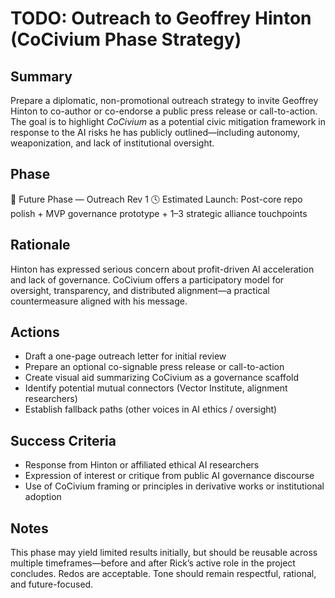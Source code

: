 <!-- Filename: TODO_Outreach_Hinton_Civium.md -->
<!-- Location: /admin/ or /outreach/ if available -->
<!-- Created: 2025-07-25 01:04 UTC -->

# TODO: Outreach to Geoffrey Hinton (CoCivium Phase Strategy)

## Summary
Prepare a diplomatic, non-promotional outreach strategy to invite Geoffrey Hinton to co-author or co-endorse a public press release or call-to-action. The goal is to highlight *CoCivium* as a potential civic mitigation framework in response to the AI risks he has publicly outlined—including autonomy, weaponization, and lack of institutional oversight.

## Phase
📍 Future Phase — Outreach Rev 1
🕓 Estimated Launch: Post-core repo polish + MVP governance prototype + 1–3 strategic alliance touchpoints

## Rationale
Hinton has expressed serious concern about profit-driven AI acceleration and lack of governance. CoCivium offers a participatory model for oversight, transparency, and distributed alignment—a practical countermeasure aligned with his message.

## Actions
- Draft a one-page outreach letter for initial review
- Prepare an optional co-signable press release or call-to-action
- Create visual aid summarizing CoCivium as a governance scaffold
- Identify potential mutual connectors (Vector Institute, alignment researchers)
- Establish fallback paths (other voices in AI ethics / oversight)

## Success Criteria
- Response from Hinton or affiliated ethical AI researchers
- Expression of interest or critique from public AI governance discourse
- Use of CoCivium framing or principles in derivative works or institutional adoption

## Notes
This phase may yield limited results initially, but should be reusable across multiple timeframes—before and after Rick’s active role in the project concludes. Redos are acceptable. Tone should remain respectful, rational, and future-focused.




